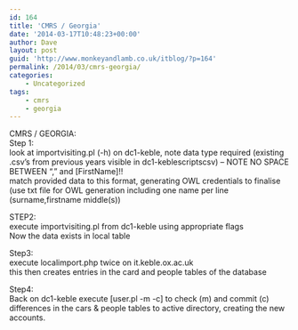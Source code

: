 ```yaml
---
id: 164
title: 'CMRS / Georgia'
date: '2014-03-17T10:48:23+00:00'
author: Dave
layout: post
guid: 'http://www.monkeyandlamb.co.uk/itblog/?p=164'
permalink: /2014/03/cmrs-georgia/
categories:
    - Uncategorized
tags:
    - cmrs
    - georgia
---
```


CMRS / GEORGIA:  
Step 1:  
look at importvisiting.pl (-h) on dc1-keble, note data type required (existing .csv’s from previous years visible in dc1-keblescriptscsv) – NOTE NO SPACE BETWEEN “,” and \[FirstName\]!!  
match provided data to this format, generating OWL credentials to finalise (use txt file for OWL generation including one name per line (surname,firstname middle(s))

STEP2:  
execute importvisiting.pl from dc1-keble using appropriate flags  
Now the data exists in local table

Step3:  
execute localimport.php twice on it.keble.ox.ac.uk  
this then creates entries in the card and people tables of the database

Step4:  
Back on dc1-keble execute \[user.pl -m -c\] to check (m) and commit (c) differences in the cars &amp; people tables to active directory, creating the new accounts.